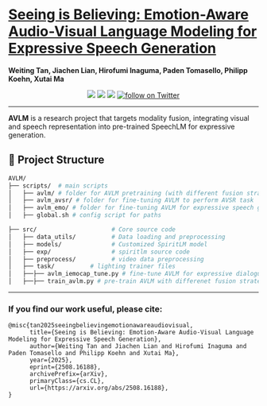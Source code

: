 # [Seeing is Believing: Emotion-Aware Audio-Visual Language Modeling for Expressive Speech Generation](https://www.arxiv.org/abs/2508.16188)
**Weiting Tan, Jiachen Lian, Hirofumi Inaguma, Paden Tomasello, Philipp Koehn, Xutai Ma**

<p align="center">
<a href="LICENSE" alt="MIT License"><img src="https://img.shields.io/badge/license-MIT-FAD689.svg" /></a>
<a href="https://www.arxiv.org/abs/2508.16188" alt="paper"><img src="https://img.shields.io/badge/AVLM-Paper-D9AB42" /></a>
<a href="https://www.clsp.jhu.edu/" alt="jhu"><img src="https://img.shields.io/badge/Johns_Hopkins_University-BEC23F" /></a>
<a href="https://twitter.com/weiting_nlp">
  <img src="https://img.shields.io/twitter/follow/weiting_nlp?style=social&logo=twitter"
      alt="follow on Twitter"></a>
</p>

---

**AVLM** is a research project that targets modality fusion, integrating visual and speech representation into pre-trained SpeechLM for expressive generation.


## 🔧 Project Structure

```bash
AVLM/
├── scripts/  # main scripts
│   ├── avlm/ # folder for AVLM pretraining (with different fusion strategies)
│   ├── avlm_avsr/ # folder for fine-tuning AVLM to perform AVSR task
│   ├── avlm_emo/ # folder for fine-tuning AVLM for expressive speech generation
│   ├── global.sh # config script for paths

├── src/                     # Core source code
│   ├── data_utils/          # Data loading and preprocessing
│   ├── models/              # Customized SpiritLM model 
│   ├── exp/                 # spiritlm source code
│   ├── preprocess/          # video data preprocessing
│   ├── task/          # lighting trainer files
│   ├──├── avlm_iemocap_tune.py # fine-tune AVLM for expressive dialogue generation
│   ├──├── train_avlm.py # pre-train AVLM with differenet fusion strategies or fine-tune AVLM for AVSR task
```

---



### If you find our work useful, please cite:
```
@misc{tan2025seeingbelievingemotionawareaudiovisual,
      title={Seeing is Believing: Emotion-Aware Audio-Visual Language Modeling for Expressive Speech Generation}, 
      author={Weiting Tan and Jiachen Lian and Hirofumi Inaguma and Paden Tomasello and Philipp Koehn and Xutai Ma},
      year={2025},
      eprint={2508.16188},
      archivePrefix={arXiv},
      primaryClass={cs.CL},
      url={https://arxiv.org/abs/2508.16188}, 
}
```
